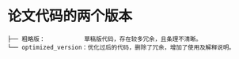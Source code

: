 # 论文代码的两个版本
```
├── 粗略版：           草稿版代码，存在较多冗余，且条理不清晰。
└── optimized_version：优化过后的代码，删除了冗余，增加了使用及解释说明。
```